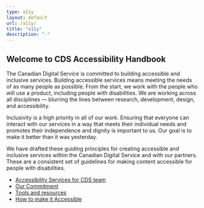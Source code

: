 ```yaml
---
type: a11y
layout: default
url: /a11y/
title: "a11y"
description: "-"
---
```

<h2 class="section--title">Welcome to CDS Accessibility Handbook</h2>
     
The Canadian Digital Service is committed to building accessible and inclusive services. Building accessible services means meeting the needs of as many people as possible. From the start, we work with the people who will use a product, including people with disabilities. We are working across all disciplines — blurring the lines between research, development, design, and accessibility.

      
Inclusivity is a high priority in all of our work. Ensuring that everyone can interact with our services in a way that meets their individual needs and promotes their independence and dignity is important to us. Our goal is to make it better than it was yesterday.
     
We have drafted these guiding principles for creating accessible and inclusive services within the Canadian Digital Service and with our partners. These are a consistent set of guidelines for making content accessible for people with disabilities.

- [Accessibility Services for CDS team](accessibility-services-at-cds)
- [Our Commitment](our-commitment)
- [Tools and resources](tools-and-resources)
- [How to make it Accessible](how-to-make-it-accessible)

